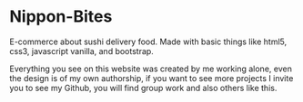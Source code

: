 # Nippon-Bites
E-commerce about sushi delivery food.
Made with basic things like html5, css3, javascript vanilla, and
bootstrap.


Everything you see on this website was created by me working alone, even the design is of my own authorship, if you want to see more projects I invite you to see my Github, you will find group work and also others like this.

